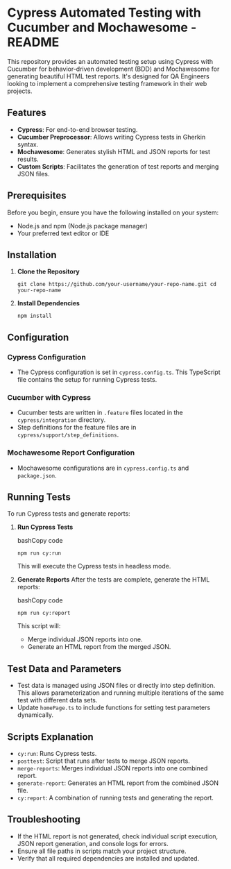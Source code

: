 # Cypress Automated Testing with Cucumber and Mochawesome - README

This repository provides an automated testing setup using Cypress with Cucumber for behavior-driven development (BDD) and Mochawesome for generating beautiful HTML test reports. It's designed for QA Engineers looking to implement a comprehensive testing framework in their web projects.

## Features

-   **Cypress**: For end-to-end browser testing.
-   **Cucumber Preprocessor**: Allows writing Cypress tests in Gherkin syntax.
-   **Mochawesome**: Generates stylish HTML and JSON reports for test results.
-   **Custom Scripts**: Facilitates the generation of test reports and merging JSON files.

## Prerequisites

Before you begin, ensure you have the following installed on your system:

-   Node.js and npm (Node.js package manager)
-   Your preferred text editor or IDE

## Installation

1.  **Clone the Repository**
        
    `git clone https://github.com/your-username/your-repo-name.git
    cd your-repo-name` 
    
2.  **Install Dependencies**
        
    `npm install` 
    

## Configuration

### Cypress Configuration

-   The Cypress configuration is set in `cypress.config.ts`. This TypeScript file contains the setup for running Cypress tests.

### Cucumber with Cypress

-   Cucumber tests are written in `.feature` files located in the `cypress/integration` directory.
-   Step definitions for the feature files are in `cypress/support/step_definitions`.

### Mochawesome Report Configuration

-   Mochawesome configurations are in `cypress.config.ts` and `package.json`.

## Running Tests

To run Cypress tests and generate reports:

1.  **Run Cypress Tests**
    
    bashCopy code
    
    `npm run cy:run` 
    
    This will execute the Cypress tests in headless mode.
    
2.  **Generate Reports** After the tests are complete, generate the HTML reports:
    
    bashCopy code
    
    `npm run cy:report` 
    
    This script will:
    
    -   Merge individual JSON reports into one.
    -   Generate an HTML report from the merged JSON.

## Test Data and Parameters

-   Test data is managed using JSON files or directly into step definition. This allows parameterization and running multiple iterations of the same test with different data sets.
-   Update `homePage.ts` to include functions for setting test parameters dynamically.

## Scripts Explanation

-   `cy:run`: Runs Cypress tests.
-   `posttest`: Script that runs after tests to merge JSON reports.
-   `merge-reports`: Merges individual JSON reports into one combined report.
-   `generate-report`: Generates an HTML report from the combined JSON file.
-   `cy:report`: A combination of running tests and generating the report.

## Troubleshooting

-   If the HTML report is not generated, check individual script execution, JSON report generation, and console logs for errors.
-   Ensure all file paths in scripts match your project structure.
-   Verify that all required dependencies are installed and updated.
